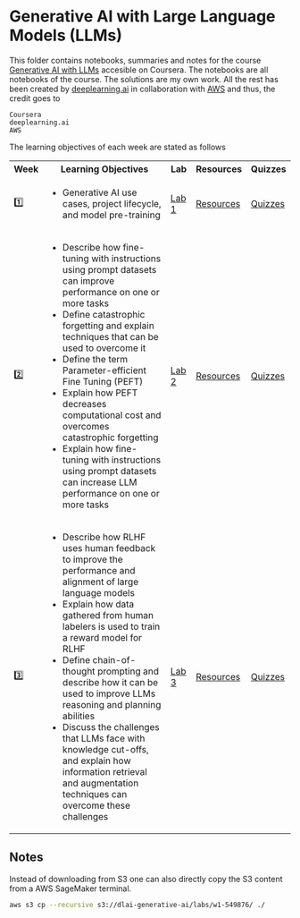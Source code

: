 
# Generative AI with Large Language Models (LLMs)

This folder contains notebooks, summaries and notes for the course [Generative AI with LLMs](https://www.coursera.org/learn/generative-ai-with-llms) accesible on Coursera. The notebooks are all notebooks of the course. The solutions are my own work. All the rest has been created by [deeplearning.ai](https://www.deeplearning.ai/) in collaboration with [AWS](https://aws.amazon.com/) and thus, the credit goes to

```
Coursera
deeplearning.ai
AWS
```

The learning objectives of each week are stated as follows 

<table>
  <tr>
    <th>Week</th>
    <th>Learning Objectives</th>
    <th>Lab</th>
    <th>Resources</th>
    <th>Quizzes</th>
  </tr>
  <tr>
    <td>1️⃣</td>
    <td>
      <ul>
        <li>Generative AI use cases, project lifecycle, and model pre-training</li>
      </ul>
    </td>
    <td><a href="https://github.com/PeeteKeesel/coursera-summaries/blob/525f7711b8d25af49dedd3b13041a7ab0053f484/courses/generative_ai_with_llms/Lab_1_summarize_dialogue.ipynb">Lab 1</a></td>    
    <td><a href="https://github.com/PeeteKeesel/coursera-summaries/blob/generative_ai_with_llms/courses/generative_ai_with_llms/resources.md">Resources</a></td>
    <td><a href="https://github.com/PeeteKeesel/coursera-summaries/blob/generative_ai_with_llms/courses/generative_ai_with_llms/quizzes.md">Quizzes</a></td> 
  </tr>
  <tr>
    <td>2️⃣</td>
    <td>
      <ul>
        <li>Describe how fine-tuning with instructions using prompt datasets can improve performance on one or more tasks</li>
        <li>Define catastrophic forgetting and explain techniques that can be used to overcome it</li>
        <li>Define the term Parameter-efficient Fine Tuning (PEFT)</li>
        <li>Explain how PEFT decreases computational cost and overcomes catastrophic forgetting</li>
        <li>Explain how fine-tuning with instructions using prompt datasets can increase LLM performance on one or more tasks</li>
      </ul>
    </td>
    <td><a href="https://github.com/PeeteKeesel/coursera-summaries/blob/4d3fb3985f78f6c5f3d94f821ccaa625ccbb15b0/courses/generative_ai_with_llms/Lab_2_fine_tune_generative_ai_model.ipynb">Lab 2</a></td>    
    <td><a href="https://github.com/PeeteKeesel/coursera-summaries/blob/generative_ai_with_llms/courses/generative_ai_with_llms/resources.md">Resources</a></td>
    <td><a href="https://github.com/PeeteKeesel/coursera-summaries/blob/generative_ai_with_llms/courses/generative_ai_with_llms/quizzes.md">Quizzes</a></td>     
  </tr>
  <tr>
    <td>3️⃣</td>
    <td>
      <ul>
        <li>Describe how RLHF uses human feedback to improve the performance and alignment of large language models</li>
        <li>Explain how data gathered from human labelers is used to train a reward model for RLHF</li>
        <li>Define chain-of-thought prompting and describe how it can be used to improve LLMs reasoning and planning abilities</li>
        <li>Discuss the challenges that LLMs face with knowledge cut-offs, and explain how information retrieval and augmentation techniques can overcome these challenges</li>
      </ul>
    </td>
    <td><a href="https://github.com/PeeteKeesel/coursera-summaries/blob/c6c4e2770585b11f59a257b1ca59422728f30149/courses/generative_ai_with_llms/Lab_3_fine_tune_model_to_detoxify_summaries.ipynb">Lab 3</a></td>    
    <td><a href="https://github.com/PeeteKeesel/coursera-summaries/blob/generative_ai_with_llms/courses/generative_ai_with_llms/resources.md">Resources</a></td>
    <td><a href="https://github.com/PeeteKeesel/coursera-summaries/blob/generative_ai_with_llms/courses/generative_ai_with_llms/quizzes.md">Quizzes</a></td>    
  </tr>
</table>

## Notes 

Instead of downloading from S3 one can also directly copy the S3 content from a AWS SageMaker terminal. 

```bash
aws s3 cp --recursive s3://dlai-generative-ai/labs/w1-549876/ ./
```


